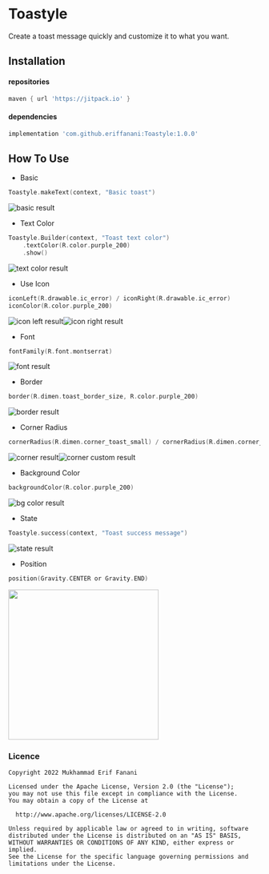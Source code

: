 # Toastyle
Create a toast message quickly and customize it to what you want.

## Installation
#### repositories
```gradle
maven { url 'https://jitpack.io' }
```

#### dependencies
```gradle
implementation 'com.github.eriffanani:Toastyle:1.0.0'
```

## How To Use
* Basic
```kotlin
Toastyle.makeText(context, "Basic toast")
```
![basic result](https://user-images.githubusercontent.com/26743731/195301822-74eb2b47-13a6-4ea3-89fe-fdaad87c3569.gif)

* Text Color
```kotlin
Toastyle.Builder(context, "Toast text color")
    .textColor(R.color.purple_200)
    .show()
```
![text color result](https://user-images.githubusercontent.com/26743731/195302448-68796353-dddf-4df9-b60f-8cb9039802fe.gif)

* Use Icon
```kotlin
iconLeft(R.drawable.ic_error) / iconRight(R.drawable.ic_error)
iconColor(R.color.purple_200)
```
![icon left result](https://user-images.githubusercontent.com/26743731/195303294-a4f87d80-c019-4e9b-9708-1829ce563c9b.gif)![icon right result](https://user-images.githubusercontent.com/26743731/195303692-917a642b-b3a7-4e2e-a21f-ce645e7cece1.gif)

* Font
```kotlin
fontFamily(R.font.montserrat)
```
![font result](https://user-images.githubusercontent.com/26743731/195304711-1536f088-0207-470a-ae2c-53e8a2f0e60f.gif)

* Border
```kotlin
border(R.dimen.toast_border_size, R.color.purple_200)
```
![border result](https://user-images.githubusercontent.com/26743731/195305125-bef60ea1-fd78-42b4-a91f-18970abc021b.gif)

* Corner Radius
```kotlin
cornerRadius(R.dimen.corner_toast_small) / cornerRadius(R.dimen.corner_toast, 0, 0, R.dimen.corner_toast)
```
![corner result](https://user-images.githubusercontent.com/26743731/195304276-661667de-b901-4d5b-9738-c09b76fc61a4.gif)![corner custom result](https://user-images.githubusercontent.com/26743731/195304312-ac5e2116-25ff-4d63-88ad-343278aa3d5c.gif)

* Background Color
```kotlin
backgroundColor(R.color.purple_200)
```
![bg color result](https://user-images.githubusercontent.com/26743731/195305885-6787d02b-9f66-49e3-92c3-7f87cb71c13f.gif)

* State
```kotlin
Toastyle.success(context, "Toast success message")
```
![state result](https://user-images.githubusercontent.com/26743731/195306081-19331acb-fcbc-4591-9e67-147dbde6a603.gif)

* Position
```kotlin
position(Gravity.CENTER or Gravity.END)
```
<img src="https://user-images.githubusercontent.com/26743731/195306416-2e5ecc60-1f9c-4cd2-9cd9-c4d5e8dd34b1.gif" width="300px"/>


### Licence
```license
Copyright 2022 Mukhammad Erif Fanani

Licensed under the Apache License, Version 2.0 (the "License");
you may not use this file except in compliance with the License.
You may obtain a copy of the License at

  http://www.apache.org/licenses/LICENSE-2.0

Unless required by applicable law or agreed to in writing, software
distributed under the License is distributed on an "AS IS" BASIS,
WITHOUT WARRANTIES OR CONDITIONS OF ANY KIND, either express or implied.
See the License for the specific language governing permissions and
limitations under the License.
```
